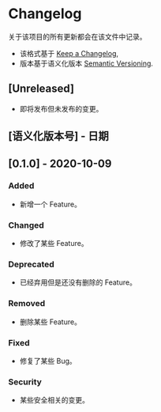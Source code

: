 # Changelog

关于该项目的所有更新都会在该文件中记录。

* 该格式基于 [Keep a Changelog](https://keepachangelog.com/en/1.0.0/),
* 版本基于语义化版本 [Semantic Versioning](https://semver.org/spec/v2.0.0.html).

## [Unreleased]

- 即将发布但未发布的变更。

## [语义化版本号] - 日期

## [0.1.0] - 2020-10-09

### Added

- 新增一个 Feature。

### Changed

- 修改了某些 Feature。

### Deprecated

- 已经弃用但是还没有删除的 Feature。

### Removed

- 删除某些 Feature。

### Fixed

- 修复了某些 Bug。

### Security

- 某些安全相关的变更。
